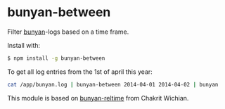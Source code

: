 
# bunyan-between

Filter [bunyan][0]-logs based on a time frame.

Install with:

```sh
$ npm install -g bunyan-between
```

To get all log entries from the 1st of april this year:

```sh
cat /app/bunyan.log | bunyan-between 2014-04-01 2014-04-02 | bunyan
```

This module is based on [bunyan-reltime][1] from Chakrit Wichian.

[0]: https://github.com/trentm/node-bunyan
[1]: https://github.com/chakrit/bunyan-reltime
